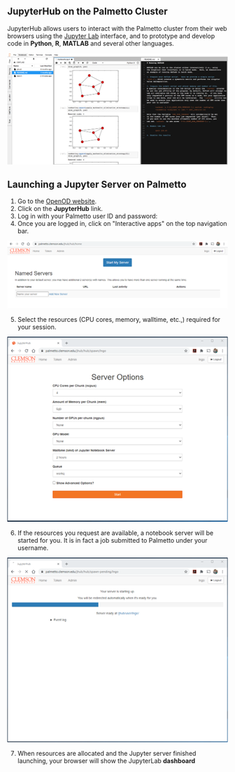 ## JupyterHub on the Palmetto Cluster

JupyterHub allows users to interact with the Palmetto cluster
from their web browsers using the [Jupyter Lab](http://jupyter.org/) interface,
and to prototype and develop code in **Python**, **R**, **MATLAB** and several other languages.

<img src="../../../images/ood/apps/jupyter/jupyterlab.png" style="width:1000px">

## Launching a Jupyter Server on Palmetto

1. Go to the [OpenOD website](https://openod02.palmetto.clemson.edu/).
2. Click on the **JupyterHub** link. 
3. Log in with your Palmetto user ID and password:
4. Once you are logged in, click on "Interactive apps" on the top navigation bar.

<img src="../../../images/ood/apps//jupyter/jupyter_login.png" style="width:600px">

5. Select the resources (CPU cores, memory, walltime, etc.,) required for your session.

<img src="../../../images/ood/apps/jupyter/jupyter_queue.png" style="width:600px">

6. If the resources you request are available, a notebook server will be started for you.
It is in fact a job submitted to Palmetto under your username. 

<img src="../../../images/ood/apps/jupyter/jupyter_startup.png" style="width:600px">

7. When resources are allocated and the Jupyter server finished launching, your browser
will show the JupyterLab **dashboard**








